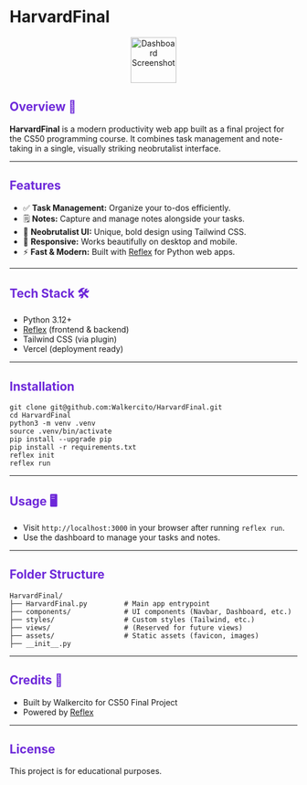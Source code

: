 # HarvardFinal

<p align="center">
  <img src="assets/favicon.ico" alt="Dashboard Screenshot" width="80" />
</p>

<h2 style="color:#6d28d9; font-weight:bold;">Overview 🚀</h2>
<p>
<b>HarvardFinal</b> is a modern productivity web app built as a final project for the CS50 programming course. It combines task management and note-taking in a single, visually striking neobrutalist interface.
</p>
<hr/>

<h2 style="color:#6d28d9; font-weight:bold;">Features</h2>
<ul>
  <li>✅ <b>Task Management:</b> Organize your to-dos efficiently.</li>
  <li>🗒️ <b>Notes:</b> Capture and manage notes alongside your tasks.</li>
  <li>🎨 <b>Neobrutalist UI:</b> Unique, bold design using Tailwind CSS.</li>
  <li>📱 <b>Responsive:</b> Works beautifully on desktop and mobile.</li>
  <li>⚡ <b>Fast & Modern:</b> Built with <a href="https://reflex.dev/">Reflex</a> for Python web apps.</li>
</ul>
<hr/>

<h2 style="color:#6d28d9; font-weight:bold;">Tech Stack 🛠️</h2>
<ul>
  <li>Python 3.12+</li>
  <li><a href="https://reflex.dev/">Reflex</a> (frontend & backend)</li>
  <li>Tailwind CSS (via plugin)</li>
  <li>Vercel (deployment ready)</li>
</ul>
<hr/>

<h2 style="color:#6d28d9; font-weight:bold;">Installation</h2>
<pre><code>git clone git@github.com:Walkercito/HarvardFinal.git
cd HarvardFinal
python3 -m venv .venv
source .venv/bin/activate
pip install --upgrade pip
pip install -r requirements.txt
reflex init
reflex run
</code></pre>
<hr/>

<h2 style="color:#6d28d9; font-weight:bold;">Usage 🖥️</h2>
<ul>
  <li>Visit <code>http://localhost:3000</code> in your browser after running <code>reflex run</code>.</li>
  <li>Use the dashboard to manage your tasks and notes.</li>
</ul>
<hr/>

<h2 style="color:#6d28d9; font-weight:bold;">Folder Structure</h2>
<pre><code>HarvardFinal/
├── HarvardFinal.py         # Main app entrypoint
├── components/             # UI components (Navbar, Dashboard, etc.)
├── styles/                 # Custom styles (Tailwind, etc.)
├── views/                  # (Reserved for future views)
├── assets/                 # Static assets (favicon, images)
├── __init__.py
</code></pre>
<hr/>

<h2 style="color:#6d28d9; font-weight:bold;">Credits 🙌</h2>
<ul>
  <li>Built by Walkercito for CS50 Final Project</li>
  <li>Powered by <a href="https://reflex.dev/">Reflex</a></li>
</ul>
<hr/>

<h2 style="color:#6d28d9; font-weight:bold;">License</h2>
<p>This project is for educational purposes.</p>

